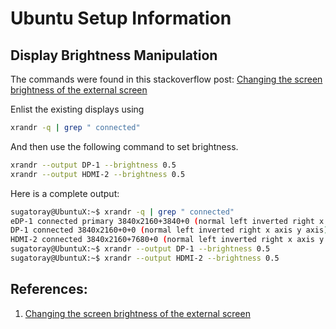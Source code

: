 # Ubuntu Setup Information

## Display Brightness Manipulation

The commands were found in this stackoverflow post: [Changing the screen brightness of the external screen
][#monitor-brightness-management]

Enlist the existing displays using
```bash
xrandr -q | grep " connected"
```
And then use the following command to set brightness.
```bash
xrandr --output DP-1 --brightness 0.5
xrandr --output HDMI-2 --brightness 0.5
```
Here is a complete output:  

```bash
sugatoray@UbuntuX:~$ xrandr -q | grep " connected"
eDP-1 connected primary 3840x2160+3840+0 (normal left inverted right x axis y axis) 344mm x 194mm
DP-1 connected 3840x2160+0+0 (normal left inverted right x axis y axis) 527mm x 296mm
HDMI-2 connected 3840x2160+7680+0 (normal left inverted right x axis y axis) 527mm x 296mm
sugatoray@UbuntuX:~$ xrandr --output DP-1 --brightness 0.5
sugatoray@UbuntuX:~$ xrandr --output HDMI-2 --brightness 0.5
```

<!--- Ref --->

[#monitor-brightness-management]: https://askubuntu.com/questions/894465/changing-the-screen-brightness-of-the-external-screen#


## References:

1. [Changing the screen brightness of the external screen
][#monitor-brightness-management]

